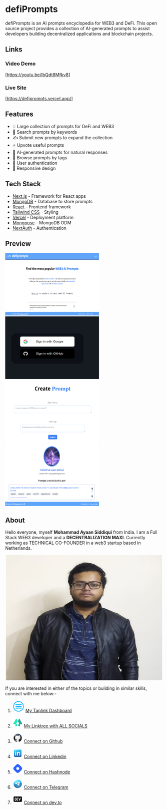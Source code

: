 <!-- @format -->

# defiPrompts

defiPrompts is an AI prompts encyclopedia for WEB3 and DeFi. This open source project provides a collection of AI-generated prompts to assist developers building decentralized applications and blockchain projects.

## Links

### Video Demo

[https://youtu.be/lbQdt8Mfkv8]

### Live Site

[https://defiprompts.vercel.app/]

## Features

- 💡 Large collection of prompts for DeFi and WEB3
- 🔎 Search prompts by keywords
- ✍️ Submit new prompts to expand the collection
- ⭐ Upvote useful prompts
- 🤖 AI-generated prompts for natural responses
- 📃 Browse prompts by tags
- 🔐 User authentication
- 📱 Responsive design

## Tech Stack

- [Next.js](https://nextjs.org/) - Framework for React apps
- [MongoDB](https://www.mongodb.com/) - Database to store prompts
- [React](https://reactjs.org/) - Frontend framework
- [Tailwind CSS](https://tailwindcss.com/) - Styling
- [Vercel](https://vercel.com/) - Deployment platform
- [Mongoose](https://mongoosejs.com/) - MongoDB ODM
- [NextAuth](https://next-auth.js.org/) - Authentication

## Preview

<img src="public/preview/1.png" alt="profile" style="height: 200px; width:300px;"/>
<img src="public/preview/2.png" alt="profile" style="height: 200px; width:300px;"/>
<img src="public/preview/3.png" alt="profile" style="height: 200px; width:300px;"/>
<img src="public/preview/4.png" alt="profile" style="height: 200px; width:300px;"/>

## About

Hello everyone, myself **Mohammad Ayaan Siddiqui** from India. I am a Full Stack WEB3 developer and a **DECENTRALIZATION MAXI**. Currently working as TECHNICAL CO-FOUNDER in a web3 startup based in Netherlands.

<p align="center">
<img src="public/icons/profile.jpg" alt="profile" style="height: 400px; width:500px;"/> 
</p>

If you are interested in either of the topics or building in similar skills, connect with me below:-

1. ![Alt text](public/icons/taplink.png 'Taplink') [My Taplink Dashboard](https://moayaan.taplink.ws/)

2. ![Alt text](public/icons//linktree.png 'linktree') [My Linktree with ALL SOCIALS](https://linktr.ee/ayaaneth)
3. ![Alt text](public/icons//github.png 'github') [Connect on Github](https://github.com/moayaan1911)
4. ![Alt text](public/icons//linkedin.png 'linkedin') [Connect on Linkedin](www.linkedin.com/in/ayaaneth)
5. ![Alt text](public/icons//hashnode.png 'dev') [Connect on Hashnode](https://moayaan.hashnode.dev/)
6. ![Alt text](public/icons//telegram.png 'telegram') [Connect on Telegram](https://t.me/usdisshitcoin)
7. ![Alt text](public/icons//dev.png 'dev') [Connect on dev.to](https://dev.to/moayaan1911)
